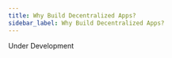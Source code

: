 ```yaml
---
title: Why Build Decentralized Apps?
sidebar_label: Why Build Decentralized Apps?
---
```


Under Development
